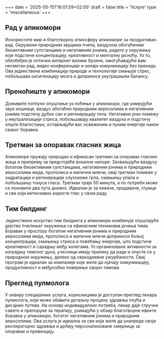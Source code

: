 +++
date = '2025-05-15T16:01:59+02:00'
draft = false
title = 'Услуге'
type = 'miscellaneous'
+++

## Рад у aпикомори

Искористите мир и благотворну атмосферу апикоморе за продуктиван рад. Окружени природним звуцима пчела, ваздухом обогаћеним биоактивним супстанцама и негативним јонима, радите у окружењу које подстиче концентрацију, креативност и менталну јасноћу. Уз то, обезбеђен је оптички интернет велике брзине, омогућавајући вам несметан рад, видео конференције и онлајн комуникацију без прекида. Ова јединствена комбинација природе и технологије смањује стрес, побољшава оксигенацију мозга и доприноси унутрашњем балансу.

## Преноћиште у aпикомори

Доживите потпуно опуштање уз ноћење у апикомори, где умирујући звук кошнице, ваздух обогаћен природним аеросолима и негативним јонима подстичу дубок сан и регенерацију тела. Негативни јони помажу у неутрализацији стреса, побољшавају квалитет ваздуха и подстичу опште благостање, остављајући вас освеженим и пуним енергије након сваког боравка.

## Третман за oпоравак гласних жица

Апикоморе пружају природан и ефикасан третман за опоравак гласних жица и припрему за предстојеће вокалне напоре. Захваљујући ваздуху богатом биоактивним супстанцама, негативним јонима и природним аеросолима меда, прополиса и матичне млечи, овај третман помаже у хидратацији и регенерацији слузокоже грла, смањењу упала и побољшању тонуса гласа. Третман траје 50 минута, а по потреби може се поновити два пута дневно. Идеалан је за певаче, предаваче, глумце и све који интензивно користе глас у свом раду.

## Тим билдинг

Јединствено искуство тим билдинга у апикомори комбинује опуштајуће дејство пчелињег окружења са ефикасним техникама јачања тима. Боравак у простору богатом негативним јонима и природним аеросолима меда, прополиса и матичне млечи доприноси бољој концентрацији, смањењу стреса и повећању енергије, што подстиче креативност и сарадњу међу колегама. Уз организоване активности за изградњу тимског духа, учесници имају прилику да раде и опусте се у природном окружењу, далеко од свакодневне ужурбаности. Овај програм је идеалан за компаније које желе да ојачају комуникацију, продуктивност и међусобно поверење својих тимова.

## Преглед пулмолога

У оквиру специјалних услуга, корисницима је доступан преглед лекара пулмолога, који може обавити детаљну процену здравља плућа и дисајних путева. На основу индивидуалних потреба, лекар даје стручне савете и препоруке за терапију, узимајући у обзир благотворне ефекте боравка у апикомори, богатог негативним јонима и природним аеросолима. Ова услуга је идеална за све који желе да унапреде своје респираторно здравље и добију персонализоване смернице за опоравак и превенцију.
